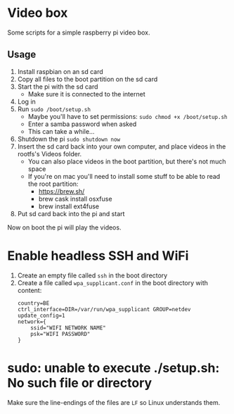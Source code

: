 # Video box

Some scripts for a simple raspberry pi video box.

## Usage

1. Install raspbian on an sd card
2. Copy all files to the boot partition on the sd card
3. Start the pi with the sd card
   - Make sure it is connected to the internet
4. Log in
5. Run `sudo /boot/setup.sh`
   - Maybe you'll have to set permissions: `sudo chmod +x /boot/setup.sh`
   - Enter a samba password when asked
   - This can take a while...
6. Shutdown the pi `sudo shutdown now`
7. Insert the sd card back into your own computer, and place videos in the rootfs's Videos folder.
   - You can also place videos in the boot partition, but there's not much space
   - If you're on mac you'll need to install some stuff to be able to read the root partition:
     - https://brew.sh/
     - brew cask install osxfuse
     - brew install ext4fuse
8. Put sd card back into the pi and start

Now on boot the pi will play the videos.

# Enable headless SSH and WiFi

1. Create an empty file called `ssh` in the boot directory
2. Create a file called `wpa_supplicant.conf` in the boot directory with content:
   ```
   country=BE
   ctrl_interface=DIR=/var/run/wpa_supplicant GROUP=netdev
   update_config=1
   network={
       ssid="WIFI NETWORK NAME"
       psk="WIFI PASSWORD"
   }
   ```

# sudo: unable to execute ./setup.sh: No such file or directory

Make sure the line-endings of the files are `LF` so Linux understands them.
